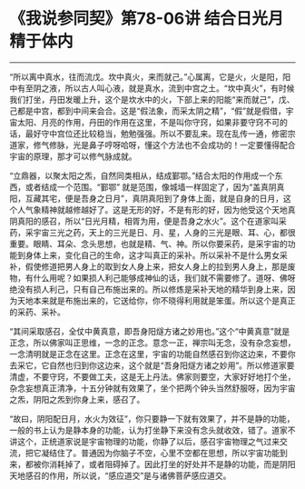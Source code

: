 # 《我说参同契》第78-06讲 结合日光月精于体内

------

“所以离中真水，往而流戊。坎中真火，来而就己。”心属离，它是火，火是阳，阳中有至阴之液，所以古人叫心液，就是真水，流到中宫之土。“坎中真火”，有时候我们打坐，丹田发暖上升，这个是坎水中的火，下部上来的阳能“来而就己”，戊、己都是中宫，都到中间来会合。这是“假法象，而采太阴之精”，“假”就是假借，宇宙太阳、月亮的作用，丹田的作用在这里，不是叫你守窍，如果非要守窍不可的话，最好守中宫位还比较稳当，勉勉强强。所以不要乱来。现在乱传一通，修密宗道家，修气修脉，光是鼻子哼呀哈呀，懂这个方法也不会成功的！一定要懂得配合宇宙的原理，那才可以修气脉成就。

“立鼎器，以聚太阳之炁，自然同类相从，结成鄞鄂。”结合太阳的作用成一个东西，或者结成一个范围。“鄞鄂” 就是范围，像城墙一样固定了，因为“盖真阴真阳，互藏其宅，便是吾身之日月”，真阴真阳到了身体上面，就是自身的日月，这个人气象精神就越修越好了。这是无形的好，不是有形的好，因为他受这个天地真阴真阳的感召，所以“日光月精，相胥为用，便是吾身之水火”。这个在道家叫采药，采宇宙三光之药，天上的三光是日、月、星，人身的三光是眼、耳、心，都很重要。眼睛、耳朵、念头思想，也就是精、气、神。所以你要采药，是采宇宙的功能到身体上来，变化自己的生命，这才叫真正的采补。所以采补不是什么男女采补，假使修道把男人身上的取到女人身上来，把女人身上的拉到男人身上，那是废物，有什么用呢？如果损人利己能够成神仙的话，我们就不需要修了。道呀、佛呀绝没有损人利己，只有自己布施出来的。所以修炼是采补天地的精华到身上来，因为天地本来就是布施出来的，它送给你，你不晓得利用就是笨蛋。所以这个是真正的采药、采补。

“其间采取感召，全仗中黄真意，即吾身阳燧方诸之妙用也。”这个“中黄真意”就是正念，所以佛家叫正思维，一念的正念。意念一正，禅宗叫无念，没有杂念妄想，一念清明就是正念在这里。正念在这里，宇宙的功能自然感召到你这边来，不要你去采它，它自然也归到你这边来，这个就是“吾身阳燧方诸之妙用”。所以修道家要清虚，不要守窍，不要做工夫，这是无上丹法。佛家则要空，大家好好地打个坐，杂念妄想真正清净，十五分钟就有效果了，坐个把两个钟头当然舒服呀，因为宇宙之炁，阴阳之炁到你身上来，感召了。

“故曰，阴阳配日月，水火为效征”，你只要静一下就有效果了，并不是静的功能，一般的书上认为是静本身的功能，认为打坐静下来没有念头就收效，错了。道家不讲这个，正统道家说是宇宙物理的功能，你静了以后，感召宇宙物理之气过来交流，把它凝结住了。普通因为你脑子不空，心里不空都在思想，所以宇宙功能到来，都被你消耗掉了，或者阻碍掉了。因此打坐的好处并不是静的功能，而是阴阳天地感召的作用，所以说，“感应道交”是与诸佛菩萨感应道交。